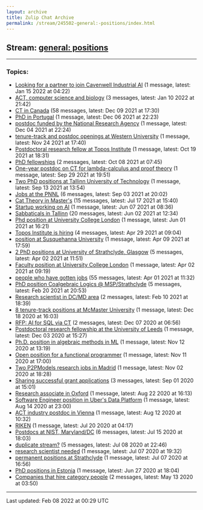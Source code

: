 ```yaml
---
layout: archive
title: Zulip Chat Archive
permalink: /stream/245502-general:-positions/index.html
---
```


## Stream: [general: positions](https://mattecapu.github.io/ct-zulip-archive/stream/245502-general:-positions/index.html)
---

### Topics:

* [Looking for a partner to join Cavenwell Industrial AI](topic/Looking.20for.20a.20partner.20to.20join.20Cavenwell.20Industrial.20AI.html) (1 message, latest: Jan 15 2022 at 04:22)
* [ACT, computer science and biology](topic/ACT.2C.20computer.20science.20and.20biology.html) (3 messages, latest: Jan 10 2022 at 21:42)
* [CT in Canada](topic/CT.20in.20Canada.html) (58 messages, latest: Dec 09 2021 at 17:30)
* [PhD in Portugal](topic/PhD.20in.20Portugal.html) (1 message, latest: Dec 06 2021 at 22:23)
* [postdoc funded by the  National Research Agency](topic/postdoc.20funded.20by.20the.20.20National.20Research.20Agency.html) (1 message, latest: Dec 04 2021 at 22:24)
* [tenure-track and postdoc openings at Western University](topic/tenure-track.20and.20postdoc.20openings.20at.20Western.20University.html) (1 message, latest: Nov 24 2021 at 17:40)
* [Postdoctoral research fellow at Topos Institute](topic/Postdoctoral.20research.20fellow.20at.20Topos.20Institute.html) (1 message, latest: Oct 19 2021 at 18:31)
* [PhD fellowships](topic/PhD.20fellowships.html) (2 messages, latest: Oct 08 2021 at 07:45)
* [One-year postdoc on CT for lambda-calculus and proof theory](topic/One-year.20postdoc.20on.20CT.20for.20lambda-calculus.20and.20proof.20theory.html) (1 message, latest: Sep 29 2021 at 19:51)
* [Two PhD positions at Tallinn University of Technology](topic/Two.20PhD.20positions.20at.20Tallinn.20University.20of.20Technology.html) (1 message, latest: Sep 13 2021 at 13:54)
* [Jobs at the PNNL](topic/Jobs.20at.20the.20PNNL.html) (6 messages, latest: Sep 03 2021 at 20:02)
* [Cat Theory in Master's](topic/Cat.20Theory.20in.20Master's.html) (15 messages, latest: Jul 17 2021 at 15:40)
* [Startup working on AI](topic/Startup.20working.20on.20AI.html) (1 message, latest: Jun 07 2021 at 08:36)
* [Sabbaticals in Tallinn](topic/Sabbaticals.20in.20Tallinn.html) (20 messages, latest: Jun 02 2021 at 12:34)
* [Phd position at University College London](topic/Phd.20position.20at.20University.20College.20London.html) (1 message, latest: Jun 01 2021 at 16:21)
* [Topos Institute is hiring](topic/Topos.20Institute.20is.20hiring.html) (4 messages, latest: Apr 29 2021 at 09:04)
* [position at Susquehanna University](topic/position.20at.20Susquehanna.20University.html) (1 message, latest: Apr 09 2021 at 17:59)
* [2 PhD positions at University of Strathclyde, Glasgow](topic/2.20PhD.20positions.20at.20University.20of.20Strathclyde.2C.20Glasgow.html) (5 messages, latest: Apr 02 2021 at 11:51)
* [Faculty position at University College London](topic/Faculty.20position.20at.20University.20College.20London.html) (1 message, latest: Apr 02 2021 at 09:19)
* [people who have gotten jobs](topic/people.20who.20have.20gotten.20jobs.html) (55 messages, latest: Apr 01 2021 at 11:32)
* [PhD position Coalgebraic Logics @ MSP/Strathclyde](topic/PhD.20position.20Coalgebraic.20Logics.20.40.20MSP.2FStrathclyde.html) (5 messages, latest: Feb 20 2021 at 20:53)
* [Research scientist in DC/MD area](topic/Research.20scientist.20in.20DC.2FMD.20area.html) (2 messages, latest: Feb 10 2021 at 18:39)
* [8 tenure-track positions at McMaster University](topic/8.20tenure-track.20positions.20at.20McMaster.20University.html) (1 message, latest: Dec 18 2020 at 16:03)
* [RFP: AI for SQL via CT](topic/RFP.3A.20AI.20for.20SQL.20via.20CT.html) (2 messages, latest: Dec 07 2020 at 06:56)
* [Postdoctoral research fellowship at the University of Leeds](topic/Postdoctoral.20research.20fellowship.20at.20the.20University.20of.20Leeds.html) (1 message, latest: Dec 03 2020 at 15:27)
* [Ph.D. position in algebraic methods in ML](topic/Ph.2ED.2E.20position.20in.20algebraic.20methods.20in.20ML.html) (1 message, latest: Nov 12 2020 at 13:19)
* [Open position for a functional programmer](topic/Open.20position.20for.20a.20functional.20programmer.html) (1 message, latest: Nov 11 2020 at 17:00)
* [Two P2PModels research jobs in Madrid](topic/Two.20P2PModels.20research.20jobs.20in.20Madrid.html) (1 message, latest: Nov 02 2020 at 18:28)
* [Sharing successful grant applications](topic/Sharing.20successful.20grant.20applications.html) (3 messages, latest: Sep 01 2020 at 15:01)
* [Research associate in Oxford](topic/Research.20associate.20in.20Oxford.html) (1 message, latest: Aug 22 2020 at 16:13)
* [Software Engineer position in Uber's Data Platform](topic/Software.20Engineer.20position.20in.20Uber's.20Data.20Platform.html) (1 message, latest: Aug 14 2020 at 23:00)
* [ACT industry postdoc in Vienna](topic/ACT.20industry.20postdoc.20in.20Vienna.html) (1 message, latest: Aug 12 2020 at 10:32)
* [RIKEN](topic/RIKEN.html) (1 message, latest: Jul 20 2020 at 04:17)
* [Postdocs at NIST, Maryland/DC](topic/Postdocs.20at.20NIST.2C.20Maryland.2FDC.html) (6 messages, latest: Jul 15 2020 at 18:03)
* [duplicate stream?](topic/duplicate.20stream.3F.html) (5 messages, latest: Jul 08 2020 at 22:46)
* [research scientist needed](topic/research.20scientist.20needed.html) (1 message, latest: Jul 07 2020 at 19:32)
* [permanent positions at Strathclyde](topic/permanent.20positions.20at.20Strathclyde.html) (1 message, latest: Jul 07 2020 at 16:56)
* [PhD positions in Estonia](topic/PhD.20positions.20in.20Estonia.html) (1 message, latest: Jun 27 2020 at 18:04)
* [Companies that hire category people](topic/Companies.20that.20hire.20category.20people.html) (2 messages, latest: May 13 2020 at 03:50)

<hr><p>Last updated: Feb 08 2022 at 00:29 UTC</p>